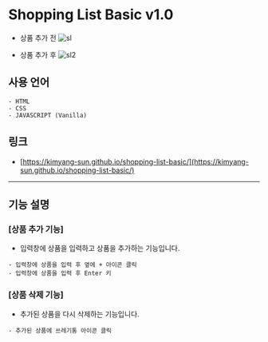 # Shopping List Basic v1.0

- 상품 추가 전
  ![sl](https://user-images.githubusercontent.com/56675004/93106706-996c9900-f6eb-11ea-942b-606676456679.JPG)

- 상품 추가 후
  ![sl2](https://user-images.githubusercontent.com/56675004/93106897-da64ad80-f6eb-11ea-853b-44b9db26a5af.JPG)

## 사용 언어

```
- HTML
- CSS
- JAVASCRIPT (Vanilla)
```

## 링크

- [https://kimyang-sun.github.io/shopping-list-basic/](https://kimyang-sun.github.io/shopping-list-basic/)

---

## 기능 설명

### [상품 추가 기능]

- 입력창에 상품을 입력하고 상품을 추가하는 기능입니다.

```
- 입력창에 상품을 입력 후 옆에 + 아이콘 클릭
- 입력창에 상품을 입력 후 Enter 키
```

### [상품 삭제 기능]

- 추가된 상품을 다시 삭제하는 기능입니다.

```
- 추가된 상품에 쓰레기통 아이콘 클릭
```
